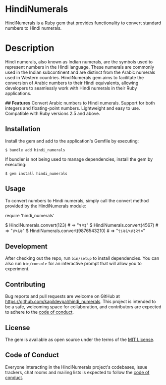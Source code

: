 # HindiNumerals

HindiNumerals is a Ruby gem that provides functionality to convert standard numbers to Hindi numerals.
# Description

Hindi numerals, also known as Indian numerals, are the symbols used to represent numbers in the Hindi language. These numerals are commonly used in the Indian subcontinent and are distinct from the Arabic numerals used in Western countries. HindiNumerals gem aims to facilitate the conversion of Arabic numbers to their Hindi equivalents, allowing developers to seamlessly work with Hindi numerals in their Ruby applications.




**## Features**
Convert Arabic numbers to Hindi numerals.
Support for both integers and floating-point numbers.
Lightweight and easy to use.
Compatible with Ruby versions 2.5 and above.

## Installation

Install the gem and add to the application's Gemfile by executing:

    $ bundle add hindi_numerals

If bundler is not being used to manage dependencies, install the gem by executing:

    $ gem install hindi_numerals

## Usage

To convert numbers to Hindi numerals, simply call the convert method provided by the HindiNumerals module:

require 'hindi_numerals'

$ HindiNumerals.convert(123)        # => "१२३"
$ HindiNumerals.convert(4567)       # => "४५६७"
$ HindiNumerals.convert(9876543210) # => "९८७६५४३२१०"

## Development

After checking out the repo, run `bin/setup` to install dependencies. You can also run `bin/console` for an interactive prompt that will allow you to experiment.

 
## Contributing

Bug reports and pull requests are welcome on GitHub at https://github.com/kapildevpal/hindi_numerals. This project is intended to be a safe, welcoming space for collaboration, and contributors are expected to adhere to the [code of conduct](https://github.com/kapildevpal/hindi_numerals/blob/master/CODE_OF_CONDUCT.md).

## License

The gem is available as open source under the terms of the [MIT License](https://opensource.org/licenses/MIT).

## Code of Conduct

Everyone interacting in the HindiNumerals project's codebases, issue trackers, chat rooms and mailing lists is expected to follow the [code of conduct](https://github.com/[USERNAME]/hindi_numerals/blob/master/CODE_OF_CONDUCT.md).
